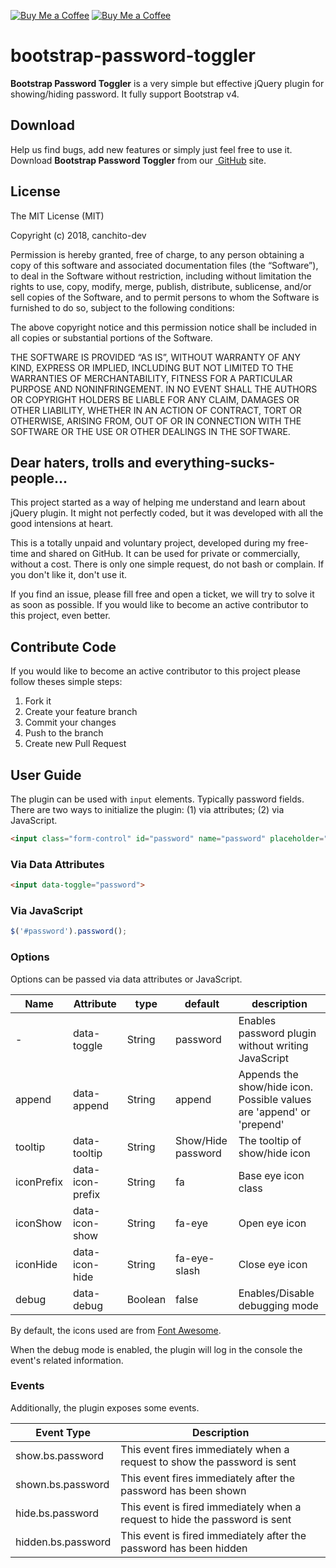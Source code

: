 [![Buy Me a Coffee](images/donate_with_crypto.PNG)](https://commerce.coinbase.com/checkout/faf64f90-2e80-46ee-aeba-0fde14cbeb46)
[![Buy Me a Coffee](https://www.paypalobjects.com/en_US/ES/i/btn/btn_donateCC_LG.gif)](https://www.paypal.com/donate?hosted_button_id=GTSXAJQEBZ7XG)

# bootstrap-password-toggler
**Bootstrap Password Toggler** is a very simple but effective jQuery plugin for showing/hiding password. It fully support Bootstrap v4.


## Download
Help us find bugs, add new features or simply just feel free to use it. Download **Bootstrap Password Toggler** from our [ GitHub](https://github.com/canchito-dev/bootstrap-password-toggler) site.


## License
The MIT License (MIT)  

Copyright (c) 2018, canchito-dev  

Permission is hereby granted, free of charge, to any person obtaining a copy of this software and associated documentation files (the “Software”), to deal in the Software without restriction, including without limitation the rights to use, copy, modify, merge, publish, distribute, sublicense, and/or sell copies of the Software, and to permit persons to whom the Software is furnished to do so, subject to the following conditions:  

The above copyright notice and this permission notice shall be included in all copies or substantial portions of the Software.  

THE SOFTWARE IS PROVIDED “AS IS”, WITHOUT WARRANTY OF ANY KIND, EXPRESS OR IMPLIED, INCLUDING BUT NOT LIMITED TO THE WARRANTIES OF MERCHANTABILITY, FITNESS FOR A PARTICULAR PURPOSE AND NONINFRINGEMENT. IN NO EVENT SHALL THE AUTHORS OR COPYRIGHT HOLDERS BE LIABLE FOR ANY CLAIM, DAMAGES OR OTHER LIABILITY, WHETHER IN AN ACTION OF CONTRACT, TORT OR OTHERWISE, ARISING FROM, OUT OF OR IN CONNECTION WITH THE SOFTWARE OR THE USE OR OTHER DEALINGS IN THE SOFTWARE.


## Dear haters, trolls and everything-sucks-people...
This project started as a way of helping me understand and learn about jQuery plugin. It might not perfectly coded, but it was developed with all the good intensions at heart.

This is a totally unpaid and voluntary project, developed during my free-time and shared on GitHub. It can be used for private or commercially, without a cost. There is only one simple request, do not bash or complain. If you don't like it, don't use it.

If you find an issue, please fill free and open a ticket, we will try to solve it as soon as possible. If you would like to become an active contributor to this project, even better.


## Contribute Code
If you would like to become an active contributor to this project please follow theses simple steps:

1.  Fork it
2.  Create your feature branch
3.  Commit your changes
4.  Push to the branch
5.  Create new Pull Request


## User Guide
The plugin can be used with `input` elements. Typically password fields. There are two ways to initialize the plugin: (1) via attributes; (2) via JavaScript.
```html
<input class="form-control" id="password" name="password" placeholder="Password" data-toggle="password">
```

### Via Data Attributes
```html
<input data-toggle="password">
```

### Via JavaScript
```javascript
$('#password').password();
```

### Options
Options can be passed via data attributes or JavaScript.

<table>
	<thead>
		<tr>
			<th>Name</th>
			<th>Attribute</th>
			<th>type</th>
			<th>default</th>
			<th>description</th>
		</tr>
	</thead>
	<tbody>
		<tr>
			<td>-</td>
			<td>data-toggle</td>
			<td>String</td>
			<td>password</td>
			<td>Enables password plugin without writing JavaScript</td>
		</tr>
		<tr>
			<td>append</td>
			<td>data-append</td>
			<td>String</td>
			<td>append</td>
			<td>Appends the show/hide icon. Possible values are 'append' or 'prepend'</td>
		</tr>
		<tr>
			<td>tooltip</td>
			<td>data-tooltip</td>
			<td>String</td>
			<td>Show/Hide password</td>
			<td>The tooltip of show/hide icon</td>
		</tr>
		<tr>
			<td>iconPrefix</td>
			<td>data-icon-prefix</td>
			<td>String</td>
			<td>fa</td>
			<td>Base eye icon class</td>
		</tr>
		<tr>
			<td>iconShow</td>
			<td>data-icon-show</td>
			<td>String</td>
			<td>fa-eye</td>
			<td>Open eye icon</td>
		</tr>
		<tr>
			<td>iconHide</td>
			<td>data-icon-hide</td>
			<td>String</td>
			<td>fa-eye-slash</td>
			<td>Close eye icon</td>
		</tr>
		<tr>
			<td>debug</td>
			<td>data-debug</td>
			<td>Boolean</td>
			<td>false</td>
			<td>Enables/Disable debugging mode</td>
		</tr>
	</tbody>
</table>

By default, the icons used are from [Font Awesome](http://fontawesome.io/).

When the debug mode is enabled, the plugin will log in the console the event's related information.

### Events
Additionally, the plugin exposes some events.

<table>
	<thead>
		<tr>
			<th>Event Type</th>
			<th>Description</th>
		</tr>
	</thead>
	<tbody>
		<tr>
			<td>show.bs.password</td>
			<td>This event fires immediately when a request to show the password is sent</td>
		</tr>
		<tr>
			<td>shown.bs.password</td>
			<td>This event fires immediately after the password has been shown</td>
		</tr>
		<tr>
			<td>hide.bs.password</td>
			<td>This event is fired immediately when a request to hide the password is sent</td>
		</tr>
		<tr>
			<td>hidden.bs.password</td>
			<td>This event is fired immediately after the password has been hidden</td>
		</tr>
	</tbody>
</table>
